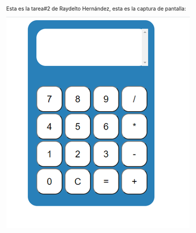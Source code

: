 Esta es la tarea#2 de Raydelto Hernández, esta es la captura de pantalla:

![Esta es la captura](MITAREA2.PNG)